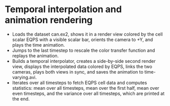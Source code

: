# Temporal interpolation and animation rendering

- Loads the dataset can.ex2, shows it in a render view colored by the cell scalar EQPS with a visible scalar bar, orients the camera to +Y, and plays the time animation.
- Jumps to the last timestep to rescale the color transfer function and replays the animation.
- Builds a temporal interpolator, creates a side-by-side second render view, displays the interpolated data colored by EQPS, links the two cameras, plays both views in sync, and saves the animation to time-varying.avi.
- Iterates over all timesteps to fetch EQPS cell data and computes statistics: mean over all timesteps, mean over the first half, mean over even timesteps, and the variance over all timesteps, which are printed at the end.
